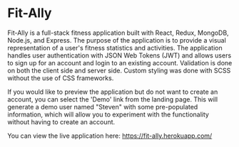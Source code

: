 # Fit-Ally

Fit-Ally is a full-stack fitness application built with React, Redux, MongoDB, Node.js, and Express. The purpose of the application is to provide a visual representation of a user's fitness statistics and activities. The application handles user authentication with JSON Web Tokens (JWT) and allows users to sign up for an account and login to an existing account. Validation is done on both the client side and server side. Custom styling was done with SCSS without the use of CSS frameworks. 

If you would like to preview the application but do not want to create an account, you can select the 'Demo' link from the landing page. This will generate a demo user named "Steven" with some pre-populated information, which will allow you to experiment with the functionality without having to create an account.

You can view the live application here: https://fit-ally.herokuapp.com/
